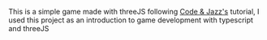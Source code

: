 This is a simple game made with threeJS following <a href="https://www.youtube.com/@codeandjazz">Code & Jazz's</a> tutorial, I used this project as an introduction to game development with typescript and threeJS
